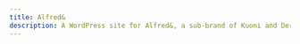 ```yaml
---
title: Alfred&
description: A WordPress site for Alfred&, a sub-brand of Kuoni and Der Touristik UK.<br>Visit <a href="https://alfredand.kuoni.co.uk/">alfredand.kuoni.co.uk</a>
---
```

